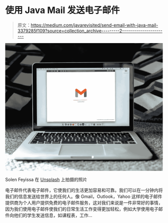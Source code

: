 # 使用 Java Mail 发送电子邮件

> 原文：<https://medium.com/javarevisited/send-email-with-java-mail-3379285f109?source=collection_archive---------2----------------------->

![](img/434870a26c78ec76467ce6f40790ab74.png)

Solen Feyissa 在 [Unsplash](https://unsplash.com/s/photos/email?utm_source=unsplash&utm_medium=referral&utm_content=creditCopyText) 上拍摄的照片

电子邮件代表电子邮件，它使我们的生活更加容易和可靠。我们可以在一分钟内将我们的信息发送给世界上的任何人。像 Gmail，Outlook，Yahoo 这样的电子邮件提供商为个人用户提供免费的电子邮件服务，这对我们来说是一件非常好的事情，因为我们使用电子邮件使我们的日常生活工作变得更加轻松，例如大学使用电子邮件向他们的学生发送信息，如课程表，工作…